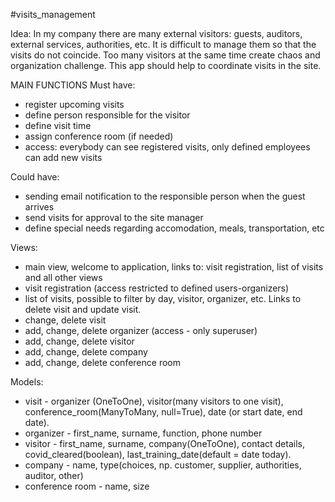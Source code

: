 #visits_management

Idea: In my company there are many external visitors: guests, auditors, external services, authorities, etc. It is difficult to manage them so that the visits do not coincide. Too many visitors at the same time create chaos and organization challenge. This app should help to coordinate visits in the site.

MAIN FUNCTIONS
Must have:
- register upcoming visits
- define person responsible for the visitor
- define visit time
- assign conference room (if needed)
- access: everybody can see registered visits, only defined employees can add new visits

Could have:
- sending email notification to the responsible person when the guest arrives
- send visits for approval to the site manager
- define special needs regarding accomodation, meals, transportation, etc

Views:
- main view, welcome to application, links to: visit registration, list of visits and all other views
- visit registration (access restricted to defined users-organizers)
- list of visits, possible to filter by day, visitor, organizer, etc. Links to delete visit and update visit.
- change, delete visit
- add, change, delete organizer (access - only superuser)
- add, change, delete visitor
- add, change, delete company
- add, change, delete conference room


Models:
- visit - organizer (OneToOne), visitor(many visitors to one visit), conference_room(ManyToMany, null=True), date (or start date, end date).
- organizer - first_name, surname, function, phone number
- visitor - first_name, surname, company(OneToOne), contact details, covid_cleared(boolean), last_training_date(default = date today).
- company - name, type(choices, np. customer, supplier, authorities, auditor, other)
- conference room - name, size
